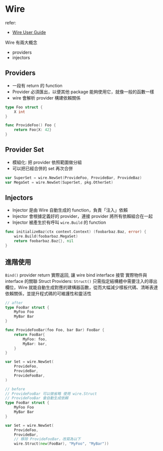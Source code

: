# Wire

refer:

- [Wire User Guide](https://github.com/google/wire/blob/main/docs/guide.md)

Wire 有兩大概念

- providers
- injectors

## Providers

- 一段有 return 的 function
- Provider 必須匯出，以便其他 package 能夠使用它，就像一般的函數一樣
- wire 會解析 provider 構建依賴關係

```go
type Foo struct {
    X int
}

func ProvideFoo() Foo {
    return Foo{X: 42}
}
```

## Provider Set

- 模組化: 把 provider 依照範圍做分組
- 可以把已經合併的 set 再次合併

```go
var SuperSet = wire.NewSet(ProvideFoo, ProvideBar, ProvideBaz)
var MegaSet = wire.NewSet(SuperSet, pkg.OtherSet)
```

## Injectors

- Injector 是由 Wire 自動生成的 function，負責「注入」依賴
- Injector 會根據定義好的 provider，連接 provider 將所有依賴組合在一起
- Injector 被產生於有呼叫 `wire.Build` 的 function

```go
func initializeBaz(ctx context.Context) (foobarbaz.Baz, error) {
    wire.Build(foobarbaz.MegaSet)
    return foobarbaz.Baz{}, nil
}
```

## 進階使用

`Bind()` provider return 實際返回, 讓 wire bind interface 接管 實際物件與 interface 的關聯
Struct Providers: `Struct()` 只需指定結構體中需要注入的導出欄位，Wire 就能自動生成對應的建構器函數，從而大幅減少樣板代碼、清晰表達依賴關係，並提升程式碼的可維護性和靈活性

```go
// after
type FooBar struct {
    MyFoo Foo
    MyBar Bar
}

func ProvideFooBar(foo Foo, bar Bar) FooBar {
    return FooBar{
        MyFoo: foo,
        MyBar: bar,
    }
}

var Set = wire.NewSet(
    ProvideFoo,
    ProvideBar,
    ProvideFooBar,
)

// before
// ProvideFooBar 可以做省略 使用 wire.Struct
// ProvideFooBar 會自動生成依賴
type FooBar struct {
    MyFoo Foo
    MyBar Bar
}

var Set = wire.NewSet(
    ProvideFoo,
    ProvideBar,
    // 移除 ProvideFooBar，改寫為以下
    wire.Struct(new(FooBar), "MyFoo", "MyBar"))

```
